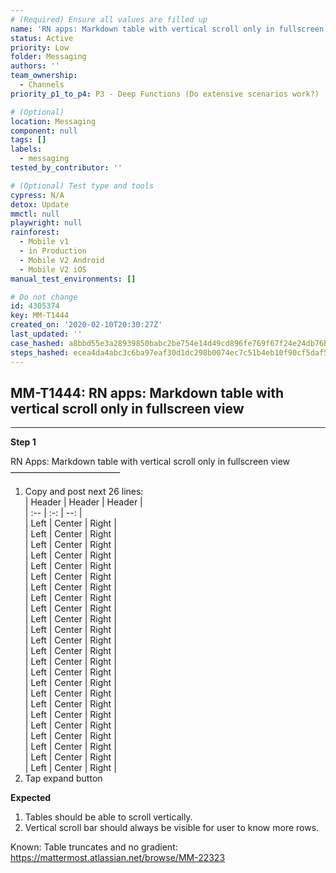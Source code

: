 ```yaml
---
# (Required) Ensure all values are filled up
name: 'RN apps: Markdown table with vertical scroll only in fullscreen view'
status: Active
priority: Low
folder: Messaging
authors: ''
team_ownership:
  - Channels
priority_p1_to_p4: P3 - Deep Functions (Do extensive scenarios work?)

# (Optional)
location: Messaging
component: null
tags: []
labels:
  - messaging
tested_by_contributor: ''

# (Optional) Test type and tools
cypress: N/A
detox: Update
mmctl: null
playwright: null
rainforest:
  - Mobile v1
  - in Production
  - Mobile V2 Android
  - Mobile V2 iOS
manual_test_environments: []

# Do not change
id: 4305374
key: MM-T1444
created_on: '2020-02-10T20:30:27Z'
last_updated: ''
case_hashed: a8bbd55e3a28939850babc2be754e14d49cd896fe769f67f24e24db76b78eaa36126a42a8ff2cd2290133cfcf061dc2a
steps_hashed: ecea4da4abc3c6ba97eaf30d1dc298b0074ec7c51b4eb10f90cf5daf56041ab67dee6f5977f98c365b70bf7759e6b0c5
---
```


<!-- (Auto-generated) Based on frontmatter's "key" and "name" -->

## MM-T1444: RN apps: Markdown table with vertical scroll only in fullscreen view

---

**Step 1**

RN Apps: Markdown table with vertical scroll only in fullscreen view\
–––––––––––––––––––––––––

1. Copy and post next 26 lines:\
   \| Header | Header | Header |\
   \| :-- | :-: | --: |\
   \| Left | Center | Right |\
   \| Left | Center | Right |\
   \| Left | Center | Right |\
   \| Left | Center | Right |\
   \| Left | Center | Right |\
   \| Left | Center | Right |\
   \| Left | Center | Right |\
   \| Left | Center | Right |\
   \| Left | Center | Right |\
   \| Left | Center | Right |\
   \| Left | Center | Right |\
   \| Left | Center | Right |\
   \| Left | Center | Right |\
   \| Left | Center | Right |\
   \| Left | Center | Right |\
   \| Left | Center | Right |\
   \| Left | Center | Right |\
   \| Left | Center | Right |\
   \| Left | Center | Right |\
   \| Left | Center | Right |\
   \| Left | Center | Right |\
   \| Left | Center | Right |\
   \| Left | Center | Right |\
   \| Left | Center | Right |
2. Tap expand button

**Expected**

1. Tables should be able to scroll vertically.
2. Vertical scroll bar should always be visible for user to know more rows.

Known: Table truncates and no gradient: <https://mattermost.atlassian.net/browse/MM-22323>
